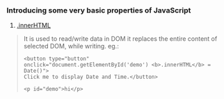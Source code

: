 ### Introducing some very basic properties of JavaScript

1. <u>.innerHTML</u>
> It is used to read/write data in DOM
> it replaces the entire content of selected DOM, while writing.
> eg.:
>```
> <button type="button"
> onclick="document.getElementById('demo') <b>.innerHTML</b> = Date()">
> Click me to display Date and Time.</button>
>
> <p id="demo">hi</p>
>
>```
